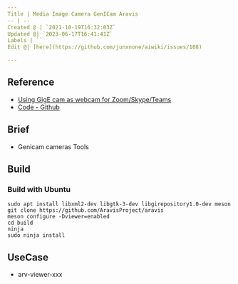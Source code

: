 ```yaml
---
Title | Media Image Camera GenICam Aravis
-- | --
Created @ | `2021-10-19T16:32:03Z`
Updated @| `2023-06-17T16:41:41Z`
Labels | ``
Edit @| [here](https://github.com/junxnone/aiwiki/issues/108)

---
```

## Reference
- [Using GigE cam as webcam for Zoom/Skype/Teams](https://gist.github.com/nitheeshkl/5cbf1a0777801a7e9b8e12f8252d465e)
- [Code - Github](https://github.com/AravisProject/aravis)

## Brief
- Genicam cameras Tools


## Build
### Build with Ubuntu

```
sudo apt install libxml2-dev libgtk-3-dev libgirepository1.0-dev meson
git clone https://github.com/AravisProject/aravis
meson configure -Dviewer=enabled
cd build
ninja
sudo ninja install
```

## UseCase
- arv-viewer-xxx

